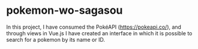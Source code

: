# pokemon-wo-sagasou
In this project, I have consumed the PokéAPI (https://pokeapi.co/), and through views in Vue.js I have created an interface in which it is possible to search for a pokemon by its name or ID.
